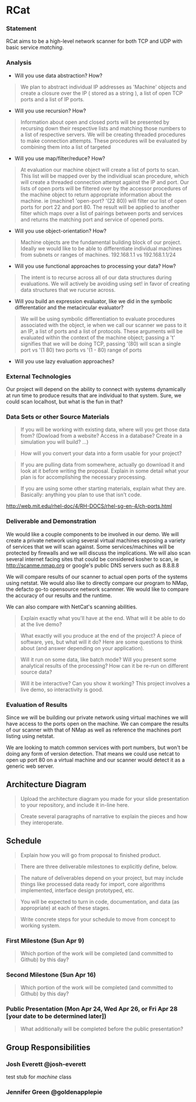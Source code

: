 # RCat

### Statement
RCat aims to be a high-level network scanner for both TCP and UDP with basic service _matching_.
### Analysis

- Will you use data abstraction? How?
>We plan to abstract individual IP addresses as 'Machine' objects and create a closure over the IP ( stored as a string ), a list of open TCP ports and a list of IP ports.

- Will you use recursion? How?
>Information about open and closed ports will be presented by recursing down their respective lists and matching those numbers to a list of respective servers.
We will be creating threaded procedures to make connection attempts. These procedures will be evaluated by combining them into a list of targeted 

- Will you use map/filter/reduce? How? 
>At evaluation our machine object will create a list of ports to scan. This list will be mapped over by the individiual scan procedure, which will create a threaded connection attempt against the IP and port. 
Our lists of open ports will be filtered over by the accessor procedures of the machine object to return appropriate information about the machine. 
ie (machine1 'open-port? '(22 80)) will filter our list of open ports for port 22 and port 80.
The result will be applied to another filter which maps over a list of pairings between ports and services and returns the matching port and service of opened ports.

- Will you use object-orientation? How?
>Machine objects are the fundamental building block of our project. Ideally we would like to be able to differentiate individual machines from subnets or ranges of machines.
192.168.1.1 vs 192.168.1.1/24

- Will you use functional approaches to processing your data? How?
>The intent is to recurse across all of our data structures during evaluations. We will actively be avoiding using set! in favor of creating data structures that we rucurse across.

- Will you build an expression evaluator, like we did in the symbolic differentatior and the metacircular evaluator?
>We will be using symbolic differentiation to evaluate procedures associated with the object, ie when we call our scanner we pass to it an IP, a list of ports and a list of protocols. These arguments will be evaluated within the context of the machine object; passing a 't' signifies that we will be doing TCP, passing '(80) will scan a single port vs '(1 80) two ports vs '(1 - 80) range of ports
- Will you use lazy evaluation approaches?


### External Technologies
Our project will depend on the ability to connect with systems dynamically at run time to produce results that are individual to that system. Sure, we could scan localhost, but what is the fun in that?

### Data Sets or other Source Materials
>If you will be working with existing data, where will you get those data from? (Dowload from a website? Access in a database? Create in a simulation you will build? ...)

>How will you convert your data into a form usable for your project?  

>If you are pulling data from somewhere, actually go download it and look at it before writing the proposal. Explain in some detail what your plan is for accomplishing the necessary processing.

>If you are using some other starting materials, explain what they are. Basically: anything you plan to use that isn't code.

http://web.mit.edu/rhel-doc/4/RH-DOCS/rhel-sg-en-4/ch-ports.html

### Deliverable and Demonstration
We would like a couple components to be involved in our demo. We will create a private network using several virtual machines exposing a variety of services that we will scan against. Some services/machines will be protected by firewalls and we will discuss the implications. We will also scan several internet facing sites that could be considered kosher to scan, ie http://scanme.nmap.org or google's public DNS servers such as 8.8.8.8

We will compare results of our scanner to actual open ports of the systems using netstat.
We would also like to directly compare our program to NMap, the defacto go-to opensource network scannner. We would like to compare the accuracy of our results and the runtime.

We can also compare with NetCat's scanning abilities.

>Explain exactly what you'll have at the end. What will it be able to do at the live demo?

>What exactly will you produce at the end of the project? A piece of software, yes, but what will it do? Here are some questions to think about (and answer depending on your application).

>Will it run on some data, like batch mode? Will you present some analytical results of the processing? How can it be re-run on different source data?

>Will it be interactive? Can you show it working? This project involves a live demo, so interactivity is good.

### Evaluation of Results
Since we will be building our private network using virtual machines we will have access to the ports open on the machine. We can compare the results of our scanner with that of NMap as well as reference the machines port listing using netstat. 

We are looking to match common services with port numbers, but won't be doing any form of version detection. That means we could use netcat to open up port 80 on a virtual machine and our scanner would detect it as a generic web server.
## Architecture Diagram
>Upload the architecture diagram you made for your slide presentation to your repository, and include it in-line here.

>Create several paragraphs of narrative to explain the pieces and how they interoperate.

## Schedule
>Explain how you will go from proposal to finished product. 

>There are three deliverable milestones to explicitly define, below.

>The nature of deliverables depend on your project, but may include things like processed data ready for import, core algorithms implemented, interface design prototyped, etc. 

>You will be expected to turn in code, documentation, and data (as appropriate) at each of these stages.

>Write concrete steps for your schedule to move from concept to working system. 

### First Milestone (Sun Apr 9)
>Which portion of the work will be completed (and committed to Github) by this day? 

### Second Milestone (Sun Apr 16)
>Which portion of the work will be completed (and committed to Github) by this day?  

### Public Presentation (Mon Apr 24, Wed Apr 26, or Fri Apr 28 [your date to be determined later])
>What additionally will be completed before the public presentation?

## Group Responsibilities

### Josh Everett @josh-everett
test stub for _machine_ class

### Jennifer Green @goldenapplepie

